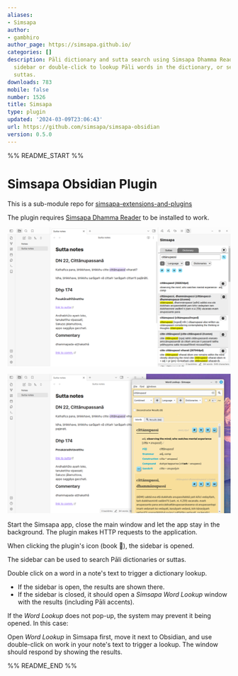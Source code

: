 ```yaml
---
aliases:
- Simsapa
author:
- gambhiro
author_page: https://simsapa.github.io/
categories: []
description: Pāli dictionary and sutta search using Simsapa Dhamma Reader. Open a
  sidebar or double-click to lookup Pāli words in the dictionary, or search in the
  suttas.
downloads: 783
mobile: false
number: 1526
title: Simsapa
type: plugin
updated: '2024-03-09T23:06:43'
url: https://github.com/simsapa/simsapa-obsidian
version: 0.5.0
---
```


%% README_START %%

# Simsapa Obsidian Plugin

This is a sub-module repo for [simsapa-extensions-and-plugins](https://github.com/simsapa/simsapa-extensions-and-plugins)

The plugin requires [Simsapa Dhamma Reader](https://simsapa.github.io/) to be installed to work.

![Simsapa Sidebar](https://raw.githubusercontent.com/simsapa/simsapa-obsidian/HEAD/images/obsidian-sidebar-cittanupassi-screenshot.png)

![Simsapa Word Lookup](https://raw.githubusercontent.com/simsapa/simsapa-obsidian/HEAD/images/obsidian-word-lookup-cittanupassi-screenshot.png)

Start the Simsapa app, close the main window and let the app stay in the
background. The plugin makes HTTP requests to the application.

When clicking the plugin's icon (book 📓), the sidebar is opened.

The sidebar can be used to search Pāli dictionaries or suttas.

Double click on a word in a note's text to trigger a dictionary lookup.

- If the sidebar is open, the results are shown there.
- If the sidebar is closed, it should open a _Simsapa Word Lookup_ window with the results (including Pāli accents).

If the _Word Lookup_ does not pop-up, the system may prevent it being opened. In this case:

Open _Word Lookup_ in Simsapa first, move it next to Obsidian, and use double-click on work in your note's text to trigger a lookup. The window should respond by showing the results.


%% README_END %%